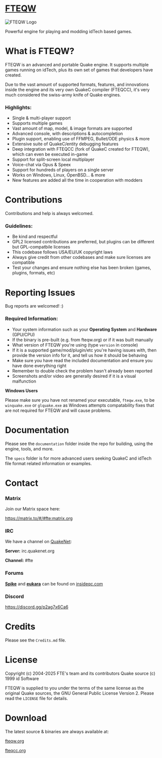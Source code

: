 # [FTEQW](https://fteqw.org)

![FTEQW Logo](engine/client/fte_eukara.ico)

Powerful engine for playing and modding idTech based games.

# What is FTEQW?

FTEQW is an advanced and portable Quake engine. It supports multiple games running on idTech, plus its own set of games that developers have created.

Due to the vast amount of supported formats, features, and innovations inside the engine and its very own QuakeC compiler (FTEQCC), it's very much considered the swiss-army knife of Quake engines.

### Highlights:

- Single & multi-player support
- Supports multiple games
- Vast amount of map, model, & image formats are supported
- Advanced console, with descriptions & autocompletion
- Plugin support, enabling use of FFMPEG, Bullet/ODE physics & more
- Extensive suite of QuakeC/entity debugging features
- Deep integration with FTEQCC (fork of QuakeC created for FTEQW), which can even be executed in-game
- Support for split-screen local multiplayer
- Voice-chat via Opus & Speex
- Support for hundreds of players on a single server
- Works on Windows, Linux, OpenBSD... & more
- New features are added all the time in cooperation with modders

# Contributions

Contributions and help is always welcomed.

### Guidelines:

- Be kind and respectful
- GPL2 licensed contributions are preferred, but plugins can be different but GPL-compatbile licenses
- This codebase follows USA/EU/UK copyright laws
- Always give credit from other codebases and make sure licenses are compatible
- Test your changes and ensure nothing else has been broken (games, plugins, formats, etc)

# Reporting Issues

Bug reports are welcomed! :)

### Required Information:

- Your system information such as your **Operating System** and **Hardware** (GPU/CPU)
- If the binary is pre-built (e.g. from fteqw.org) or if it was built manually
- What version of FTEQW you're using (type `version` in console)
- If it is a supported game/mod/plugin/etc you're having issues with, then provide the version info for it, and tell us how it should be behaving
- Make sure you have read the included documentation and ensure you have done everything right
- Remember to double check the problem hasn't already been reported
- Screenshots and/or video are generally desired if it is a visual malfunction

**Windows Users**

Please make sure you have not renamed your executable, `fteqw.exe`, to be `winquake.exe` or `glquake.exe` as Windows attempts compatability fixes that are not required for FTEQW and will cause problems.

# Documentation

Please see the `documentation` folder inside the repo for building, using the engine, tools, and more.

The `specs` folder is for more advanced users seeking QuakeC and idTech file format related information or examples.

# Contact

### Matrix

Join our Matrix space here:

https://matrix.to/#/#fte:matrix.org

### IRC

We have a channel on [QuakeNet](https://www.quakenet.org):

**Server:** irc.quakenet.org

**Channel:** #fte

### Forums

**[Spike](https://forums.insideqc.com/memberlist.php?mode=viewprofile&u=26)** and **[eukara](https://forums.insideqc.com/memberlist.php?mode=viewprofile&u=949)** can be found on [insideqc.com](https://forums.insideqc.com/)

### Discord

https://discord.gg/p2ag7x6Ca6

# Credits

Please see the `Credits.md` file.

# License

Copyright (c) 2004-2025 FTE's team and its contributors
Quake source (c) 1999 id Software

FTEQW is supplied to you under the terms of the same license as the
original Quake sources, the GNU General Public License Version 2.
Please read the `LICENSE` file for details.

# Download

The latest source & binaries are always available at:

[fteqw.org](https://fteqw.org)

[fteqcc.org](https://fteqcc.org)
